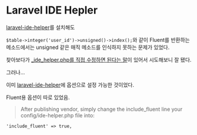 # Laravel IDE Hepler

[laravel-ide-helper](https://github.com/barryvdh/laravel-ide-helper)를 설치해도

`$table->integer('user_id')->unsigned()->index();`와 같이 Fluent를 반환하는 메소드에서는 unsigned 같은 매직 메소드를 인식하지 못하는 문제가 있었다.

찾아보다가 [_ide_helper.php를 직접 수정하면 된다는 말](https://github.com/barryvdh/laravel-ide-helper/issues/363)이 있어서 시도해보니 잘 됐다.

그러나...

이미 [laravel-ide-helper](https://github.com/barryvdh/laravel-ide-helper)에 옵션으로 설정 가능한 것이었다.

Fluent용 옵션이 따로 있었음.

> After publishing vendor, simply change the include_fluent line your config/ide-helper.php file into:

`'include_fluent' => true,`
